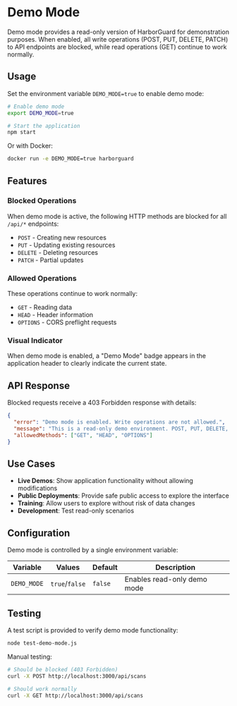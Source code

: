# Demo Mode

Demo mode provides a read-only version of HarborGuard for demonstration purposes. When enabled, all write operations (POST, PUT, DELETE, PATCH) to API endpoints are blocked, while read operations (GET) continue to work normally.

## Usage

Set the environment variable `DEMO_MODE=true` to enable demo mode:

```bash
# Enable demo mode
export DEMO_MODE=true

# Start the application
npm start
```

Or with Docker:

```bash
docker run -e DEMO_MODE=true harborguard
```

## Features

### Blocked Operations
When demo mode is active, the following HTTP methods are blocked for all `/api/*` endpoints:
- `POST` - Creating new resources
- `PUT` - Updating existing resources  
- `DELETE` - Deleting resources
- `PATCH` - Partial updates

### Allowed Operations
These operations continue to work normally:
- `GET` - Reading data
- `HEAD` - Header information
- `OPTIONS` - CORS preflight requests

### Visual Indicator
When demo mode is enabled, a "Demo Mode" badge appears in the application header to clearly indicate the current state.

## API Response

Blocked requests receive a 403 Forbidden response with details:

```json
{
  "error": "Demo mode is enabled. Write operations are not allowed.",
  "message": "This is a read-only demo environment. POST, PUT, DELETE, and PATCH requests are blocked.",
  "allowedMethods": ["GET", "HEAD", "OPTIONS"]
}
```

## Use Cases

- **Live Demos**: Show application functionality without allowing modifications
- **Public Deployments**: Provide safe public access to explore the interface
- **Training**: Allow users to explore without risk of data changes
- **Development**: Test read-only scenarios

## Configuration

Demo mode is controlled by a single environment variable:

| Variable | Values | Default | Description |
|----------|--------|---------|-------------|
| `DEMO_MODE` | `true`/`false` | `false` | Enables read-only demo mode |

## Testing

A test script is provided to verify demo mode functionality:

```bash
node test-demo-mode.js
```

Manual testing:
```bash
# Should be blocked (403 Forbidden)
curl -X POST http://localhost:3000/api/scans

# Should work normally  
curl -X GET http://localhost:3000/api/scans
```